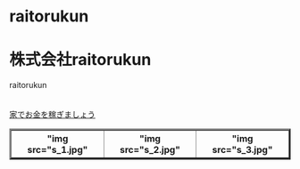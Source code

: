 # raitorukun
<html>
<h1>株式会社raitorukun</h1>
<head>
raitorukun
</head>
<body>
<br><br><br>
<a href="http://www.gendama.jp"<<h2>家でお金を稼ぎましょう</h2></a>
<table border="3">
  <tr>
    <th>"img src="s_1.jpg"</th>
    <th>"img src="s_2.jpg"</th>
    <th>"img src="s_3.jpg"</th>
<table>
</body>
</html>
